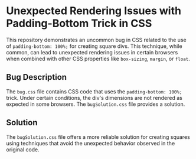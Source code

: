# Unexpected Rendering Issues with Padding-Bottom Trick in CSS

This repository demonstrates an uncommon bug in CSS related to the use of `padding-bottom: 100%;` for creating square divs. This technique, while common, can lead to unexpected rendering issues in certain browsers when combined with other CSS properties like `box-sizing`, `margin`, or `float`.

## Bug Description

The `bug.css` file contains CSS code that uses the `padding-bottom: 100%;` trick.  Under certain conditions, the div's dimensions are not rendered as expected in some browsers. The `bugSolution.css` file provides a solution.

## Solution

The `bugSolution.css` file offers a more reliable solution for creating squares using techniques that avoid the unexpected behavior observed in the original code.